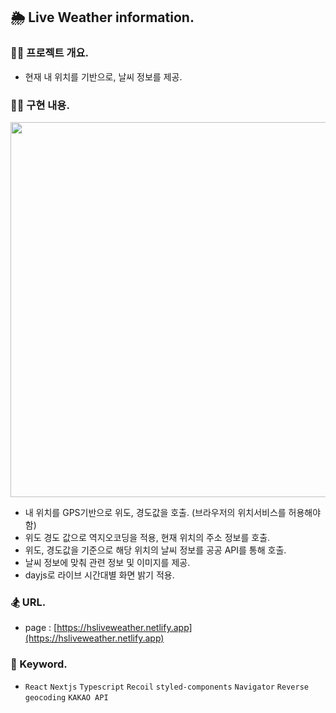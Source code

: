 ## 🌦 Live Weather information.

### 🧑‍💻 프로젝트 개요.

- 현재 내 위치를 기반으로, 날씨 정보를 제공.

### 👩‍🚀 구현 내용.

<img src="https://hsliveweather.netlify.app/images/img_readme.png" width="600" alt="" />

- 내 위치를 GPS기반으로 위도, 경도값을 호출. (브라우저의 위치서비스를 허용해야 함)
- 위도 경도 값으로 역지오코딩을 적용, 현재 위치의 주소 정보를 호출.
- 위도, 경도값을 기준으로 해당 위치의 날씨 정보를 공공 API를 통해 호출.
- 날씨 정보에 맞춰 관련 정보 및 이미지를 제공.
- dayjs로 라이브 시간대별 화면 밝기 적용.

### 🏂 URL.

- page : [https://hsliveweather.netlify.app](https://hsliveweather.netlify.app)

### 🪬 Keyword.

- `React` `Nextjs` `Typescript` `Recoil` `styled-components` `Navigator` `Reverse geocoding` `KAKAO API`
